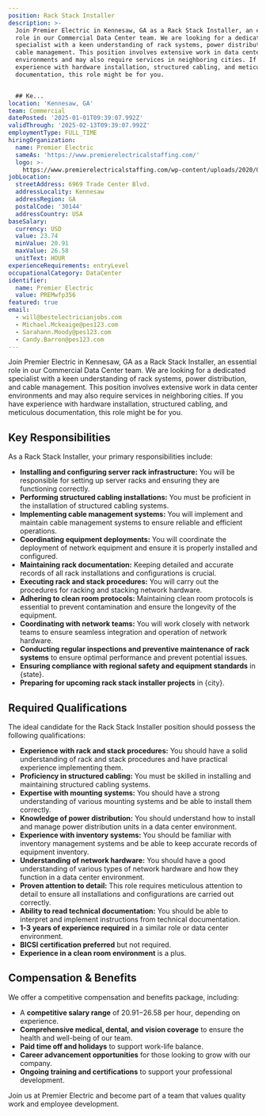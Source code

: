 ```yaml
---
position: Rack Stack Installer
description: >-
  Join Premier Electric in Kennesaw, GA as a Rack Stack Installer, an essential
  role in our Commercial Data Center team. We are looking for a dedicated
  specialist with a keen understanding of rack systems, power distribution, and
  cable management. This position involves extensive work in data center
  environments and may also require services in neighboring cities. If you have
  experience with hardware installation, structured cabling, and meticulous
  documentation, this role might be for you.


  ## Ke...
location: 'Kennesaw, GA'
team: Commercial
datePosted: '2025-01-01T09:39:07.992Z'
validThrough: '2025-02-13T09:39:07.992Z'
employmentType: FULL_TIME
hiringOrganization:
  name: Premier Electric
  sameAs: 'https://www.premierelectricalstaffing.com/'
  logo: >-
    https://www.premierelectricalstaffing.com/wp-content/uploads/2020/05/Premier-Electrical-Staffing-logo.png
jobLocation:
  streetAddress: 6969 Trade Center Blvd.
  addressLocality: Kennesaw
  addressRegion: GA
  postalCode: '30144'
  addressCountry: USA
baseSalary:
  currency: USD
  value: 23.74
  minValue: 20.91
  maxValue: 26.58
  unitText: HOUR
experienceRequirements: entryLevel
occupationalCategory: DataCenter
identifier:
  name: Premier Electric
  value: PREMwfp356
featured: true
email:
  - will@bestelectricianjobs.com
  - Michael.Mckeaige@pes123.com
  - Sarahann.Moody@pes123.com
  - Candy.Barron@pes123.com
---
```




Join Premier Electric in Kennesaw, GA as a Rack Stack Installer, an essential role in our Commercial Data Center team. We are looking for a dedicated specialist with a keen understanding of rack systems, power distribution, and cable management. This position involves extensive work in data center environments and may also require services in neighboring cities. If you have experience with hardware installation, structured cabling, and meticulous documentation, this role might be for you.

## Key Responsibilities
As a Rack Stack Installer, your primary responsibilities include:

- **Installing and configuring server rack infrastructure:** You will be responsible for setting up server racks and ensuring they are functioning correctly.
- **Performing structured cabling installations:** You must be proficient in the installation of structured cabling systems.
- **Implementing cable management systems:** You will implement and maintain cable management systems to ensure reliable and efficient operations.
- **Coordinating equipment deployments:** You will coordinate the deployment of network equipment and ensure it is properly installed and configured.
- **Maintaining rack documentation:** Keeping detailed and accurate records of all rack installations and configurations is crucial.
- **Executing rack and stack procedures:** You will carry out the procedures for racking and stacking network hardware.
- **Adhering to clean room protocols:** Maintaining clean room protocols is essential to prevent contamination and ensure the longevity of the equipment.
- **Coordinating with network teams:** You will work closely with network teams to ensure seamless integration and operation of network hardware.
- **Conducting regular inspections and preventive maintenance of rack systems** to ensure optimal performance and prevent potential issues.
- **Ensuring compliance with regional safety and equipment standards** in {state}.
- **Preparing for upcoming rack stack installer projects** in {city}.

## Required Qualifications
The ideal candidate for the Rack Stack Installer position should possess the following qualifications:

- **Experience with rack and stack procedures:** You should have a solid understanding of rack and stack procedures and have practical experience implementing them.
- **Proficiency in structured cabling:** You must be skilled in installing and maintaining structured cabling systems.
- **Expertise with mounting systems:** You should have a strong understanding of various mounting systems and be able to install them correctly.
- **Knowledge of power distribution:** You should understand how to install and manage power distribution units in a data center environment.
- **Experience with inventory systems:** You should be familiar with inventory management systems and be able to keep accurate records of equipment inventory.
- **Understanding of network hardware:** You should have a good understanding of various types of network hardware and how they function in a data center environment.
- **Proven attention to detail:** This role requires meticulous attention to detail to ensure all installations and configurations are carried out correctly.
- **Ability to read technical documentation:** You should be able to interpret and implement instructions from technical documentation.
- **1-3 years of experience required** in a similar role or data center environment.
- **BICSI certification preferred** but not required.
- **Experience in a clean room environment** is a plus.

## Compensation & Benefits
We offer a competitive compensation and benefits package, including:

- A **competitive salary range** of $20.91-$26.58 per hour, depending on experience.
- **Comprehensive medical, dental, and vision coverage** to ensure the health and well-being of our team.
- **Paid time off and holidays** to support work-life balance.
- **Career advancement opportunities** for those looking to grow with our company.
- **Ongoing training and certifications** to support your professional development. 

Join us at Premier Electric and become part of a team that values quality work and employee development.

